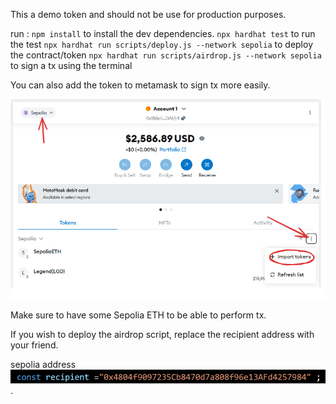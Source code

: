 This a demo token and should not be use for production purposes.

run :
    ``npm install`` to install the dev dependencies.
    ``npx hardhat test`` to run the test
    ``npx hardhat run scripts/deploy.js --network sepolia`` to deploy the contract/token
    ``npx hardhat run scripts/airdrop.js --network sepolia`` to sign a tx using the terminal

 You can also add the token to metamask to sign tx more easily.

 ![How to import custom tokens to metamask](image-1.png)


Make sure to have some Sepolia ETH to be able to perform tx.

If you wish to deploy the airdrop script, replace the recipient address with your friend.

 sepolia address ![recipient address](image.png).

